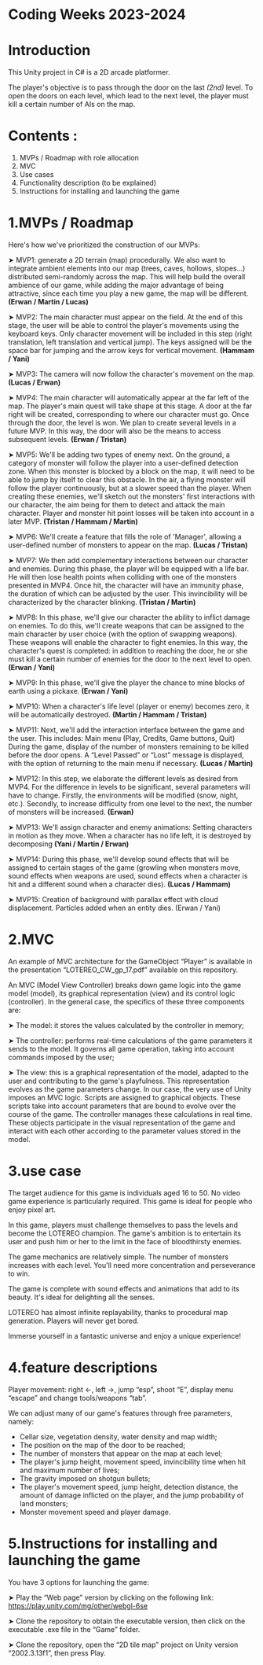 Coding Weeks 2023-2024
=

# Introduction
This Unity project in C# is a 2D arcade platformer.

The player's objective is to pass through the door on the last _(2nd)_ level. To open the doors on each level, which lead to the next level, the player must kill a certain number of AIs on the map.

# Contents :

1. MVPs / Roadmap with role allocation
2. MVC 
3. Use cases
4. Functionality description (to be explained)	
5. Instructions for installing and launching the game	



# 1.MVPs / Roadmap 

Here's how we've prioritized the construction of our MVPs:

➤ MVP1: generate a 2D terrain (map) procedurally. We also want to integrate ambient elements into our map (trees, caves, hollows, slopes...) distributed semi-randomly across the map. This will help build the overall ambience of our game, while adding the major advantage of being attractive, since each time you play a new game, the map will be different. **(Erwan / Martin / Lucas)**

➤ MVP2: The main character must appear on the field. At the end of this stage, the user will be able to control the player's movements using the keyboard keys. Only character movement will be included in this step (right translation, left translation and vertical jump). The keys assigned will be the space bar for jumping and the arrow keys for vertical movement. **(Hammam / Yani)**

➤ MVP3: The camera will now follow the character's movement on the map. **(Lucas / Erwan)**

➤ MVP4: The main character will automatically appear at the far left of the map. The player's main quest will take shape at this stage. A door at the far right will be created, corresponding to where our character must go. Once through the door, the level is won. We plan to create several levels in a future MVP. In this way, the door will also be the means to access subsequent levels. **(Erwan / Tristan)**

➤ MVP5: We'll be adding two types of enemy next. On the ground, a category of monster will follow the player into a user-defined detection zone. When this monster is blocked by a block on the map, it will need to be able to jump by itself to clear this obstacle. In the air, a flying monster will follow the player continuously, but at a slower speed than the player.
When creating these enemies, we'll sketch out the monsters' first interactions with our character, the aim being for them to detect and attack the main character. Player and monster hit point losses will be taken into account in a later MVP. **(Tristan / Hammam / Martin)**

➤ MVP6: We'll create a feature that fills the role of 'Manager', allowing a user-defined number of monsters to appear on the map. **(Lucas / Tristan)**

➤ MVP7: We then add complementary interactions between our character and enemies.  During this phase, the player will be equipped with a life bar. He will then lose health points when colliding with one of the monsters presented in MVP4. Once hit, the character will have an immunity phase, the duration of which can be adjusted by the user. This invincibility will be characterized by the character blinking. **(Tristan / Martin)**

➤ MVP8: In this phase, we'll give our character the ability to inflict damage on enemies. To do this, we'll create weapons that can be assigned to the main character by user choice (with the option of swapping weapons). These weapons will enable the character to fight enemies. In this way, the character's quest is completed: in addition to reaching the door, he or she must kill a certain number of enemies for the door to the next level to open. **(Erwan / Yani)**

➤ MVP9: In this phase, we'll give the player the chance to mine blocks of earth using a pickaxe.  **(Erwan / Yani)**

➤ MVP10: When a character's life level (player or enemy) becomes zero, it will be automatically destroyed. **(Martin / Hammam / Tristan)**

➤ MVP11: Next, we'll add the interaction interface between the game and the user. This includes: 
Main menu (Play, Credits, Game buttons, Quit)
During the game, display of the number of monsters remaining to be killed before the door opens.
A “Level Passed” or “Lost” message is displayed, with the option of returning to the main menu if necessary. 
**(Lucas / Martin)**

➤ MVP12: In this step, we elaborate the different levels as desired from MVP4. For the difference in levels to be significant, several parameters will have to change. Firstly, the environments will be modified (snow, night, etc.). Secondly, to increase difficulty from one level to the next, the number of monsters will be increased. **(Erwan)**


➤ MVP13: We'll assign character and enemy animations: 
Setting characters in motion as they move.
When a character has no life left, it is destroyed by decomposing
**(Yani / Martin / Erwan)**

➤ MVP14: During this phase, we'll develop sound effects that will be assigned to certain stages of the game (growling when monsters move, sound effects when weapons are used, sound effects when a character is hit and a different sound when a character dies). **(Lucas / Hammam)**

➤ MVP15: Creation of background with parallax effect with cloud displacement. Particles added when an entity dies. (Erwan / Yani)



# 2.MVC 

An example of MVC architecture for the GameObject “Player” is available in the presentation “LOTEREO_CW_gp_17.pdf” available on this repository.

An MVC (Model View Controller) breaks down game logic into the game model (model), its graphical representation (view) and its control logic (controller). In the general case, the specifics of these three components are: 

➤ The model: it stores the values calculated by the controller in memory;

➤ The controller: performs real-time calculations of the game parameters it sends to the model. It governs all game operation, taking into account commands imposed by the user;

➤ The view: this is a graphical representation of the model, adapted to the user and contributing to the game's playfulness. This representation evolves as the game parameters change.
In our case, the very use of Unity imposes an MVC logic. Scripts are assigned to graphical objects. These scripts take into account parameters that are bound to evolve over the course of the game. The controller manages these calculations in real time. These objects participate in the visual representation of the game and interact with each other according to the parameter values stored in the model.



# 3.use case

The target audience for this game is individuals aged 16 to 50. No video game experience is particularly required. This game is ideal for people who enjoy pixel art. 

In this game, players must challenge themselves to pass the levels and become the LOTEREO champion. The game's ambition is to entertain its user and push him or her to the limit in the face of bloodthirsty enemies.

The game mechanics are relatively simple. The number of monsters increases with each level. You'll need more concentration and perseverance to win.

The game is complete with sound effects and animations that add to its beauty. It's ideal for delighting all the senses. 

LOTEREO has almost infinite replayability, thanks to procedural map generation. Players will never get bored.

Immerse yourself in a fantastic universe and enjoy a unique experience!



# 4.feature descriptions

Player movement: right ←, left →, jump “esp”, shoot “E”, display menu “escape” and change tools/weapons “tab”.

We can adjust many of our game's features through free parameters, namely: 

- Cellar size, vegetation density, water density and map width;
- The position on the map of the door to be reached;
- The number of monsters that appear on the map at each level;
- The player's jump height, movement speed, invincibility time when hit and maximum number of lives;
- The gravity imposed on shotgun bullets;
- The player's movement speed, jump height, detection distance, the amount of damage inflicted on the player, and the jump probability of land monsters;
- Monster movement speed and player damage.



# 5.Instructions for installing and launching the game

You have 3 options for launching the game: 

➤ Play the “Web page” version by clicking on the following link: https://play.unity.com/mg/other/webgl-6se

➤ Clone the repository to obtain the executable version, then click on the executable .exe file in the “Game” folder.

➤ Clone the repository, open the “2D tile map” project on Unity version “2002.3.13f1”, then press Play.
